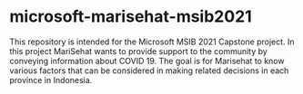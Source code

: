 # microsoft-marisehat-msib2021
This repository is intended for the Microsoft MSIB 2021 Capstone project. In this project MariSehat wants to provide support to the community by conveying information about COVID 19. The goal is for Marisehat to know various factors that can be considered in making related decisions in each province in Indonesia.
